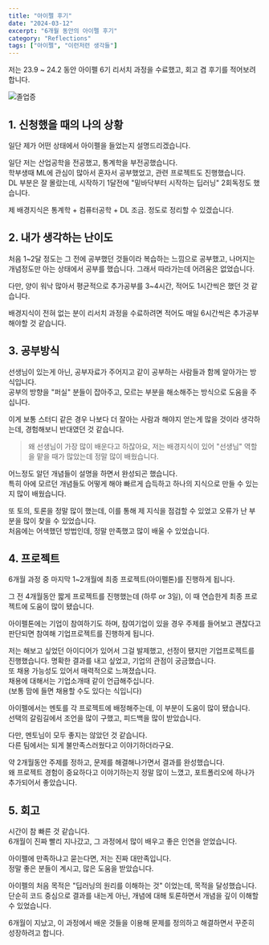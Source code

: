 ```yaml
---
title: "아이펠 후기"
date: "2024-03-12"
excerpt: "6개월 동안의 아이펠 후기"
category: "Reflections"
tags: ["아이펠", "이런저런 생각들"]
---
```


저는 23.9 ~ 24.2 동안 아이펠 6기 리서치 과정을 수료했고, 회고 겸 후기를 적어보려 합니다.   

![졸업증](/post/아이펠_졸업장.jpeg)

## 1. 신청했을 때의 나의 상황

일단 제가 어떤 상태에서 아이펠을 들었는지 설명드리겠습니다.   
  
일단 저는 산업공학을 전공했고, 통계학을 부전공했습니다.  
학부생때 ML에 관심이 많아서 혼자서 공부했었고, 관련 프로젝트도 진행했습니다.   
DL 부분은 잘 몰랐는데, 시작하기 1달전에 "밑바닥부터 시작하는 딥러닝" 2회독정도 했습니다.   
  
제 배경지식은 통계학 + 컴퓨터공학 + DL 조금. 정도로 정리할 수 있겠습니다.   

 
## 2. 내가 생각하는 난이도
 
처음 1~2달 정도는 그 전에 공부했던 것들이라 복습하는 느낌으로 공부했고, 나머지는 개념정도만 아는 상태에서 공부를 했습니다. 그래서 따라가는데 어려움은 없었습니다.   

다만, 양이 워낙 많아서 평균적으로 추가공부를 3~4시간, 적어도 1시간씩은 했던 것 같습니다.    

배경지식이 전혀 없는 분이 리서치 과정을 수료하려면 적어도 매일 6시간씩은 추가공부해야할 것 같습니다.   

 

## 3. 공부방식   
 
선생님이 있는게 아닌, 공부자료가 주어지고 같이 공부하는 사람들과 함께 알아가는 방식입니다.   
공부의 방향을 "퍼실" 분들이 잡아주고, 모르는 부분을 해소해주는 방식으로 도움을 주십니다.   

   
이게 보통 스터디 같은 경우 나보다 더 잘아는 사람과 해야지 얻는게 많을 것이라 생각하는데, 경험해보니 반대였던 것 같습니다.     

> 왜 선생님이 가장 많이 배운다고 하잖아요, 저는 배경지식이 있어 "선생님" 역할을 맡을 때가 많았는데 정말 많이 배웠습니다.

어느정도 알던 개념들이 설명을 하면서 완성되곤 했습니다.   
특히 아에 모르던 개념들도 어떻게 해야 빠르게 습득하고 하나의 지식으로 만들 수 있는지 많이 배웠습니다.    
  
또 토의, 토론을 정말 많이 했는데, 이를 통해 제 지식을 점검할 수 있었고 오류가 난 부분을 많이 찾을 수 있었습니다.   
처음에는 어색했던 방법인데, 정말 만족했고 많이 배울 수 있었습니다.   

 
## 4. 프로젝트
 
   
6개월 과정 중 마지막 1~2개월에 최종 프로젝트(아이펠톤)를 진행하게 됩니다.   

그 전 4개월동안 짧게 프로젝트를 진행했는데 (하루 or 3일), 이 때 연습한게 최종 프로젝트에 도움이 많이 됐습니다.   
 
아이펠톤에는 기업이 참여하기도 하며, 참여기업이 있을 경우 주제를 들어보고 괜찮다고 판단되면 참여해 기업프로젝트를 진행하게 됩니다.


저는 해보고 싶었던 아이디어가 있어서 그걸 발제했고, 선정이 됐지만 기업프로젝트를 진행했습니다.
명확한 결과를 내고 싶었고, 기업의 관점이 궁금했습니다.  
또 채용 가능성도 있어서 매력적으로 느껴졌습니다.   
채용에 대해서는 기업소개때 같이 언급해주십니다.   
(보통 맘에 들면 채용할 수도 있다는 식입니다)

 
아이펠에서는 멘토를 각 프로젝트에 배정해주는데, 이 부분이 도움이 많이 됐습니다.   
선택의 갈림길에서 조언을 많이 구했고, 피드백을 많이 받았습니다.   


다만, 멘토님이 모두 좋지는 않았던 것 같습니다.   
다른 팀에서는 되게 불만족스러웠다고 이야기하더라구요.   

 
약 2개월동안 주제를 정하고, 문제를 해결해나가면서 결과를 완성했습니다.    
왜 프로젝트 경험이 중요하다고 이야기하는지 정말 많이 느꼈고, 포트폴리오에 하나가 추가되어서 좋았습니다.   

## 5. 회고
 
시간이 참 빠른 것 같습니다.   
6개월이 진짜 빨리 지나갔고, 그 과정에서 많이 배우고 좋은 인연을 얻었습니다.   

 
아이펠에 만족하냐고 묻는다면, 저는 진짜 대만족입니다.   
정말 좋은 분들이 계시고, 많은 도움을 받았습니다.   


아이펠의 처음 목적은  "딥러닝의 원리를 이해하는 것" 이었는데, 목적을 달성했습니다.  
단순히 코드 중심으로 결과를 내는게 아닌, 개념에 대해 토론하면서 개념을 깊이 이해할 수 있었습니다.   

6개월이 지났고, 이 과정에서 배운 것들을 이용해 문제를 정의하고 해결하면서 꾸준히 성장하려고 합니다.   